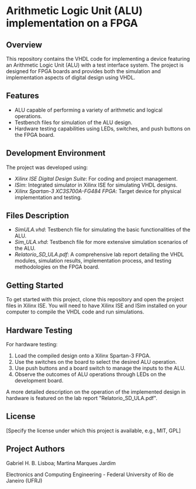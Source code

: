 # Arithmetic Logic Unit (ALU) implementation on a FPGA

## Overview
This repository contains the VHDL code for implementing a device featuring an Arithmetic Logic Unit (ALU) with a test interface system. The project is designed for FPGA boards and provides both the simulation and implementation aspects of digital design using VHDL.

## Features
- ALU capable of performing a variety of arithmetic and logical operations.
- Testbench files for simulation of the ALU design.
- Hardware testing capabilities using LEDs, switches, and push buttons on the FPGA board.

## Development Environment
The project was developed using:
- *Xilinx ISE Digital Design Suite*: For coding and project management.
- *ISim*: Integrated simulator in Xilinx ISE for simulating VHDL designs.
- *Xilinx Spartan-3 XC3S700A-FG484 FPGA*: Target device for physical implementation and testing.

## Files Description
- *SimULA.vhd*: Testbench file for simulating the basic functionalities of the ALU.
- *Sim_ULA.vhd*: Testbench file for more extensive simulation scenarios of the ALU.
- *Relatorio_SD_ULA.pdf*: A comprehensive lab report detailing the VHDL modules, simulation results, implementation process, and testing methodologies on the FPGA board.

## Getting Started
To get started with this project, clone this repository and open the project files in Xilinx ISE. You will need to have Xilinx ISE and ISim installed on your computer to compile the VHDL code and run simulations.

## Hardware Testing
For hardware testing:
1. Load the compiled design onto a Xilinx Spartan-3 FPGA.
2. Use the switches on the board to select the desired ALU operation.
3. Use push buttons and a board switch to manage the inputs to the ALU.
4. Observe the outcomes of ALU operations through LEDs on the development board.


A more detailed description on the operation of the implemented design in hardware is featured on the lab report "Relatorio_SD_ULA.pdf".


## License
[Specify the license under which this project is available, e.g., MIT, GPL]

## Project Authors
Gabriel H. B. Lisboa; Martina Marques Jardim

Electronics and Computing Engineering - Federal University of Rio de Janeiro (UFRJ)
